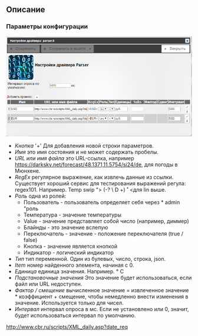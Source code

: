 ## Описание



### Параметры конфигурации
![iobroker.parser - driver settings](img/parser_0.png)
- *Кнопка* '+'
Для добавления новой строки параметров.
- *Имя*
это имя состояния и не может содержать пробелы.
- *URL или имя файла*
это URL-ссылка, например https://darksky.net/forecast/48.1371,11.5754/si24/de, для погоды в Мюнхене.
- *RegEx*
регулярное выражение, как извлечь данные из ссылки. Существует хороший сервис для тестирования выражений регула: regex101. Например. Temp swip "> (-? \ D +) ˚ <для lin выше.
- *Роль*
одна из ролей:
    - Пользователь - пользователь определяет себя через * admin "роль
    - Температура - значение температуры
    - Value - значение представляет собой число (например, диммер)
    - Блайнды - это значение вслепую
    - Переключатель - значение - положение переключателя (true / false)
    - Кнопка - значение является кнопкой
    - Индикатор - логический индикатор
- *Тип*
тип переменной. Один из булевых, число, строка, json.
- *Item*
номер найденного элемента, начиная с 0.
- *Единица*
единица значения. Например. ° С
- *Подстановочные значения*
Это значение будет использоваться, если файл или URL недоступен.
- *Фактор / смещение*
вычисленное значение = извлеченное значение * коэффициент + смещение, чтобы немедленно внести изменения в значение. Используется только для чисел.
- *Интервал*
интервал опроса в мс. Если не установлено или 0, значит, будет использоваться интервал по умолчанию.



http://www.cbr.ru/scripts/XML_daily.asp?date_req

